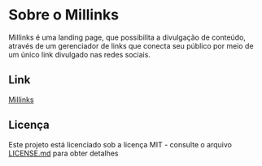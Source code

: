 # Sobre o Millinks

Millinks é uma landing page, que possibilita a divulgação de conteúdo, através de um gerenciador de links que conecta seu público por meio de um único link divulgado nas redes sociais.

## Link
[Millinks](www.robsonnatanael.com.br/rn-links)

## Licença

Este projeto está licenciado sob a licença MIT - consulte o arquivo [LICENSE.md](https://opensource.org/licenses/MIT) para obter detalhes
